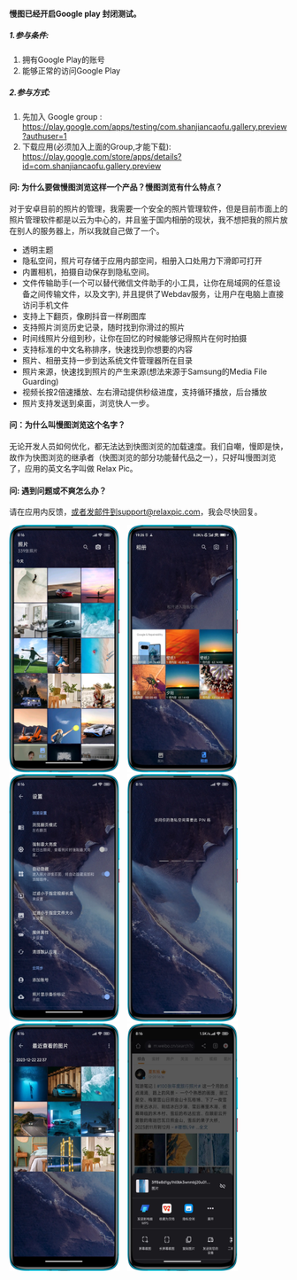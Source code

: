 #### 慢图已经开启Google play 封闭测试。 

##### 1.参与条件: 
1. 拥有Google Play的账号
2. 能够正常的访问Google Play 

##### 2.参与方式: 
1. 先加入 Google group : https://play.google.com/apps/testing/com.shanjiancaofu.gallery.preview?authuser=1
2. 下载应用(必须加入上面的Group,才能下载): https://play.google.com/store/apps/details?id=com.shanjiancaofu.gallery.preview


#### 问: 为什么要做慢图浏览这样一个产品？慢图浏览有什么特点？
对于安卓目前的照片的管理，我需要一个安全的照片管理软件，但是目前市面上的照片管理软件都是以云为中心的，并且鉴于国内相册的现状，我不想把我的照片放在别人的服务器上，所以我就自己做了一个。


-  透明主题
-  隐私空间，照片可存储于应用内部空间，相册入口处用力下滑即可打开
-  内置相机，拍摄自动保存到隐私空间。
-  文件传输助手(一个可以替代微信文件助手的小工具，让你在局域网的任意设备之间传输文件，以及文字), 并且提供了Webdav服务，让用户在电脑上直接访问手机文件
-  支持上下翻页，像刷抖音一样刷图库
-  支持照片浏览历史记录，随时找到你滑过的照片
-  时间线照片分组到秒，让你在回忆的时候能够记得照片在何时拍摄
-  支持标准的中文名称排序，快速找到你想要的内容
-  照片、相册支持一步到达系统文件管理器所在目录
-  照片来源，快速找到照片的产生来源(想法来源于Samsung的Media File Guarding)
-  视频长按2倍速播放、左右滑动提供秒级进度，支持循环播放，后台播放
-  照片支持发送到桌面，浏览快人一步。


#### 问：为什么叫慢图浏览这个名字？
无论开发人员如何优化，都无法达到快图浏览的加载速度。我们自嘲，慢即是快，故作为快图浏览的继承者（快图浏览的部分功能替代品之一），只好叫慢图浏览了，应用的英文名字叫做 Relax Pic。

#### 问: 遇到问题或不爽怎么办？
请在应用内反馈，或者发邮件到support@relaxpic.com，我会尽快回复。


 <div>
      <a style="margin-right: 10px" href="static/images/preview/1.webp" data-lightbox="example-set" data-title="时间线"><img  src="static/images/preview/1.webp" width="200" height="447" alt=""/></a>
      <a  href="static/images/preview/6.webp" data-lightbox="example-set" data-title="打开隐私空间"><img    src="static/images/preview/6.webp" width="200" height="447" alt="" /></a>
      <a style="margin-right: 10px" href="static/images/preview/2.webp" data-lightbox="example-set" data-title="应用设置"><img  src="static/images/preview/2.webp" width="200" height="447" alt=""/></a>
      <a style="margin-right: 10px" href="static/images/preview/3.webp" data-lightbox="example-set" data-title="隐私空间"><img  src="static/images/preview/3.webp" width="200" height="447" alt=""/></a>
      <a style="margin-right: 10px" href="static/images/preview/4.webp" data-lightbox="example-set" data-title="最近浏览的图片"><img  src="static/images/preview/4.webp" width="200" height="447" alt=""/></a>
      <a  href="static/images/preview/5.webp" data-lightbox="example-set" data-title="保存照片到隐私空间"><img    src="static/images/preview/5.webp" width="200" height="447" alt="" /></a>
 </div>




